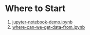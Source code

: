 # Where to Start

1. [jupyter-notebook-demo.ipynb](Demos/jupyter-notebook-demo.ipynb)
2. [where-can-we-get-data-from.ipynb](Demos/where-can-we-get-data-from.ipynb)